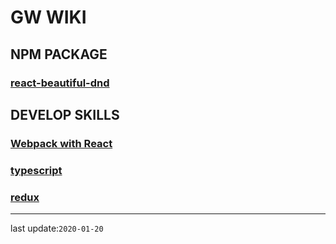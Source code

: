 # GW WIKI

## NPM PACKAGE

### [react-beautiful-dnd](./react-beautiful-dnd/README.md)

## DEVELOP SKILLS

### [Webpack with React](./webpack/README.md)

### [typescript](./typescript/basicTypes/README.md)

### [redux](./redux/README.md)

---

last update:`2020-01-20`
